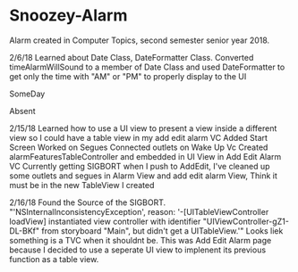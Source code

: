 # Snoozey-Alarm

Alarm created in Computer Topics, second semester senior year 2018.


2/6/18 
  Learned about Date Class, DateFormatter Class.
  Converted timeAlarmWillSound to a member of Date Class and used 
  DateFormatter to get only the time with "AM" or "PM" to properly display to the UI
  
SomeDay
  
Absent
  
2/15/18 
  Learned how to use a UI view to present a view inside a different view so I could have a table view in my add edit alarm VC
  Added Start Screen
  Worked on Segues 
  Connected outlets on Wake Up Vc 
  Created alarmFeaturesTableController and embedded in UI View in Add Edit Alarm VC
  Currently getting SIGBORT when I push to AddEdit, I've cleaned up some outlets and segues in Alarm View and 
  add edit alarm      View, Think it must be in the new TableView I created 
  
2/16/18
  Found the Source of the SIGBORT. "'NSInternalInconsistencyException', reason: '-[UITableViewController loadView]                          instantiated view controller with identifier "UIViewController-gZ1-DL-BKf" from storyboard "Main", but didn't get a UITableView.'" Looks liek something is a TVC when it shouldnt be. This was Add Edit Alarm page because I decided to use a seperate UI view to implenent its previous function as a table view.
  
